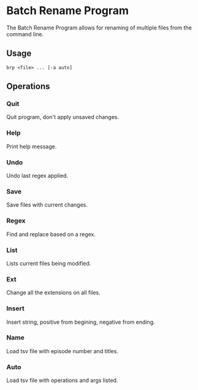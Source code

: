 # Batch Rename Program
The Batch Rename Program allows for renaming of multiple files from the command line.

## Usage
`brp <file> ... [-a auto]`

## Operations
### Quit
Quit program, don't apply unsaved changes.

### Help
Print help message.

### Undo
Undo last regex applied.

### Save
Save files with current changes.

### Regex
Find and replace based on a regex.

### List
Lists current files being modified.

### Ext
Change all the extensions on all files.

### Insert
Insert string, positive from begining, negative from ending.

### Name
Load tsv file with episode number and titles.

### Auto
Load tsv file with operations and args listed.
